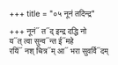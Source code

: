 +++
title = "०५ नूनं तदिन्द्र"

+++
नूनं᳓ त᳓द् इन्द्र दद्धि नो  
य᳓त् त्वा सुन्व᳓न्त ई᳓महे  
रयिं᳓ नश् चित्र᳓म् आ᳓ भरा सुवर्वि᳓दम्
